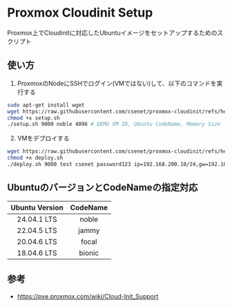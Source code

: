 # Proxmox Cloudinit Setup

Proxmox上でCloudinitに対応したUbuntuイメージをセットアップするためのスクリプト

## 使い方

1. ProxmoxのNodeにSSHでログイン(VMではない)して、以下のコマンドを実行する
```bash
sudo apt-get install wget
wget https://raw.githubusercontent.com/csenet/proxmox-cloudinit/refs/heads/main/setup.sh
chmod +x setup.sh
./setup.sh 9000 noble 4096 # QEMU VM ID, Ubuntu CodeName, Memory Size
```
2. VMをデプロイする
```bash
wget https://raw.githubusercontent.com/csenet/proxmox-cloudinit/refs/heads/main/deploy.sh
chmod +x deploy.sh
./deploy.sh 9000 test csenet password123 ip=192.168.200.10/24,gw=192.168.200.1 200
```


## UbuntuのバージョンとCodeNameの指定対応

| Ubuntu Version | CodeName |
|:--------------:|:--------:|
| 24.04.1 LTS | noble |
| 22.04.5 LTS | jammy |
| 20.04.6 LTS | focal |
| 18.04.6 LTS | bionic |

## 参考
- https://pve.proxmox.com/wiki/Cloud-Init_Support